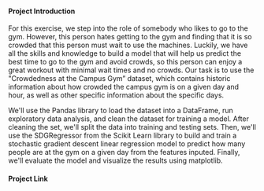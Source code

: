 #### Project Introduction
For this exercise, we step into the role of somebody who likes to go to the gym. However, this person hates getting to the gym and finding that it is so crowded that this person must wait to use the machines. Luckily, we have all the skills and knowledge to build a model that will help us predict the best time to go to the gym and avoid crowds, so this person can enjoy a great workout with minimal wait times and no crowds. Our task is to use the "Crowdedness at the Campus Gym” dataset, which contains historic information about how crowded the campus gym is on a given day and hour, as well as other specific information about the specific days.

We'll use the Pandas library to load the dataset into a DataFrame, run exploratory data analysis, and clean the dataset for training a model. After cleaning the set, we'll split the data into training and testing sets. Then, we'll use the SDGRegressor from the Scikit Learn library to build and train a stochastic gradient descent linear regression model to predict how many people are at the gym on a given day from the features inputed. Finally, we'll evaluate the model and visualize the results using matplotlib.

#### Project Link
